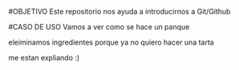 
#OBJETIVO
Este repositorio nos ayuda a introducirnos a Git/Github

#CASO DE USO
Vamos a ver como se hace un panque 

eleiminamos ingredientes porque ya no quiero hacer una tarta

me estan expliando :)


